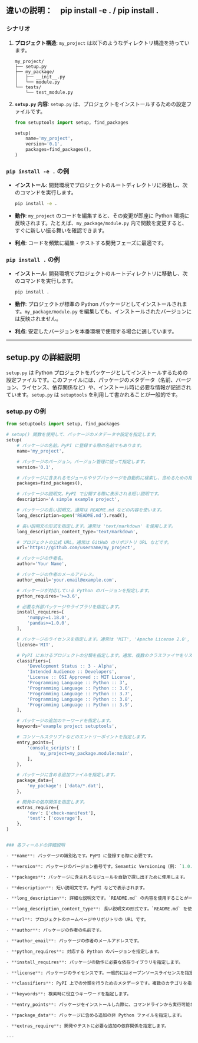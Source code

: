 ## 違いの説明：　pip install -e . / pip install .

### シナリオ

1. **プロジェクト構造**: `my_project` は以下のようなディレクトリ構造を持っています。

    ```
    my_project/
    ├── setup.py
    ├── my_package/
    │   ├── __init__.py
    │   └── module.py
    └── tests/
        └── test_module.py
    ```

2. **`setup.py` 内容**: `setup.py` は、プロジェクトをインストールするための設定ファイルです。

    ```python
    from setuptools import setup, find_packages

    setup(
        name='my_project',
        version='0.1',
        packages=find_packages(),
    )
    ```

### `pip install -e .` の例

- **インストール**: 開発環境でプロジェクトのルートディレクトリに移動し、次のコマンドを実行します。

    ```bash
    pip install -e .
    ```

- **動作**: `my_project` のコードを編集すると、その変更が即座に Python 環境に反映されます。たとえば、`my_package/module.py` 内で関数を変更すると、すぐに新しい振る舞いを確認できます。

- **利点**: コードを頻繁に編集・テストする開発フェーズに最適です。

### `pip install .` の例

- **インストール**: 開発環境でプロジェクトのルートディレクトリに移動し、次のコマンドを実行します。

    ```bash
    pip install .
    ```

- **動作**: プロジェクトが標準の Python パッケージとしてインストールされます。`my_package/module.py` を編集しても、インストールされたバージョンには反映されません。

- **利点**: 安定したバージョンを本番環境で使用する場合に適しています。

---

## setup.py の詳細説明

`setup.py` は Python プロジェクトをパッケージとしてインストールするための設定ファイルです。このファイルには、パッケージのメタデータ（名前、バージョン、ライセンス、依存関係など）や、インストール時に必要な情報が記述されています。`setup.py` は `setuptools` を利用して書かれることが一般的です。

### setup.py の例

```python
from setuptools import setup, find_packages

# setup() 関数を使用して、パッケージのメタデータや設定を指定します。
setup(
    # パッケージの名前。PyPI に登録する際の名前でもあります。
    name='my_project',

    # パッケージのバージョン。バージョン管理に従って指定します。
    version='0.1',

    # パッケージに含まれるモジュールやサブパッケージを自動的に検索し、含めるための指定です。
    packages=find_packages(),

    # パッケージの説明文。PyPI で公開する際に表示される短い説明です。
    description='A simple example project',

    # パッケージの長い説明文。通常は README.md などの内容を使います。
    long_description=open('README.md').read(),

    # 長い説明文の形式を指定します。通常は 'text/markdown' を使用します。
    long_description_content_type='text/markdown',

    # プロジェクトの公式 URL。通常は GitHub のリポジトリ URL などです。
    url='https://github.com/username/my_project',

    # パッケージの作者名。
    author='Your Name',

    # パッケージの作者のメールアドレス。
    author_email='your.email@example.com',

    # パッケージが対応している Python のバージョンを指定します。
    python_requires='>=3.6',

    # 必要な外部パッケージやライブラリを指定します。
    install_requires=[
        'numpy>=1.18.0',
        'pandas>=1.0.0',
    ],

    # パッケージのライセンスを指定します。通常は 'MIT', 'Apache License 2.0', 'GPL' などを指定します。
    license='MIT',

    # PyPI におけるプロジェクトの分類を指定します。通常、複数のクラスファイヤをリスト形式で指定します。
    classifiers=[
        'Development Status :: 3 - Alpha',
        'Intended Audience :: Developers',
        'License :: OSI Approved :: MIT License',
        'Programming Language :: Python :: 3',
        'Programming Language :: Python :: 3.6',
        'Programming Language :: Python :: 3.7',
        'Programming Language :: Python :: 3.8',
        'Programming Language :: Python :: 3.9',
    ],

    # パッケージの追加のキーワードを指定します。
    keywords='example project setuptools',

    # コンソールスクリプトなどのエントリーポイントを指定します。
    entry_points={
        'console_scripts': [
            'my_project=my_package.module:main',
        ],
    },

    # パッケージに含める追加ファイルを指定します。
    package_data={
        'my_package': ['data/*.dat'],
    },

    # 開発中の依存関係を指定します。
    extras_require={
        'dev': ['check-manifest'],
        'test': ['coverage'],
    },
)


### 各フィールドの詳細説明

- **name**: パッケージの識別名です。PyPI に登録する際に必要です。

- **version**: パッケージのバージョン番号です。Semantic Versioning（例: `1.0.0`）に従います。

- **packages**: パッケージに含まれるモジュールを自動で探し出すために使用します。

- **description**: 短い説明文です。PyPI などで表示されます。

- **long_description**: 詳細な説明文です。`README.md` の内容を使用することが一般的です。

- **long_description_content_type**: 長い説明文の形式です。`README.md` を使用する場合は `text/markdown` です。

- **url**: プロジェクトのホームページやリポジトリの URL です。

- **author**: パッケージの作者の名前です。

- **author_email**: パッケージの作者のメールアドレスです。

- **python_requires**: 対応する Python のバージョンを指定します。

- **install_requires**: パッケージの動作に必要な依存ライブラリを指定します。

- **license**: パッケージのライセンスです。一般的にはオープンソースライセンスを指定します。

- **classifiers**: PyPI 上での分類を行うためのメタデータです。複数のカテゴリを指定できます。

- **keywords**: 検索時に役立つキーワードを指定します。

- **entry_points**: パッケージをインストールした際に、コマンドラインから実行可能なスクリプトを指定します。

- **package_data**: パッケージに含める追加の非 Python ファイルを指定します。

- **extras_require**: 開発やテストに必要な追加の依存関係を指定します。

---